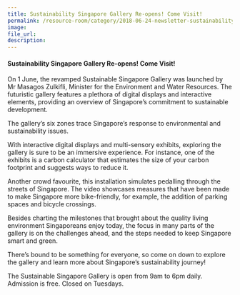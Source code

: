 ```yaml
---  
title: Sustainability Singapore Gallery Re-opens! Come Visit!
permalink: /resource-room/category/2018-06-24-newsletter-sustainability-singapore-gallery-reopens/  
image:  
file_url:  
description:  
---  
```


#### Sustainability Singapore Gallery Re-opens! Come Visit!  

On 1 June, the revamped Sustainable Singapore Gallery was launched by Mr Masagos Zulkifli, Minister for the Environment and Water Resources. The futuristic gallery features a plethora of digital displays and interactive elements, providing an overview of Singapore’s commitment to sustainable development.  

The gallery’s six zones trace Singapore’s response to environmental and sustainability issues.  

With interactive digital displays and multi-sensory exhibits, exploring the gallery is sure to be an immersive experience. For instance, one of the exhibits is a carbon calculator that estimates the size of your carbon footprint and suggests ways to reduce it.  

Another crowd favourite, this installation simulates pedalling through the streets of Singapore. The video showcases measures that have been made to make Singapore more bike-friendly, for example, the addition of parking spaces and bicycle crossings.  

Besides charting the milestones that brought about the quality living environment Singaporeans enjoy today, the focus in many parts of the gallery is on the challenges ahead, and the steps needed to keep Singapore smart and green.  

There’s bound to be something for everyone, so come on down to explore the gallery and learn more about Singapore’s sustainability journey!  

The Sustainable Singapore Gallery is open from 9am to 6pm daily. Admission is free. Closed on Tuesdays.  
